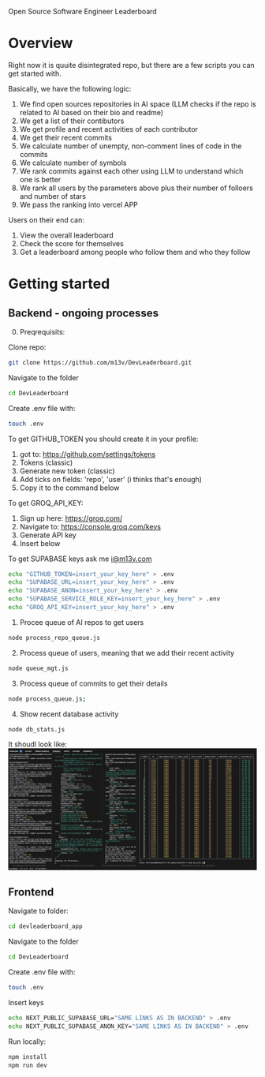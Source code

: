 Open Source Software Engineer Leaderboard

# Overview

Right now it is quuite disintegrated repo, but there are a few scripts you can get started with.

Basically, we have the following logic:
1. We find open sources repositories in AI space (LLM checks if the repo is related to AI based on their bio and readme)
2. We get a list of their contibutors
3. We get profile and recent activities of each contributor
4. We get their recent commits
5. We calculate number of unempty, non-comment lines of code in the commits
6. We calculate number of symbols
7. We rank commits against each other using LLM to understand which one is better
8. We rank all users by the parameters above plus their number of folloers and number of stars
9. We pass the ranking into vercel APP

Users on their end can:
1. View the overall leaderboard
2. Check the score for themselves
3. Get a leaderboard among people who follow them and who they follow

# Getting started

## Backend - ongoing processes

0. Preqrequisits:

Clone repo:
```bash
git clone https://github.com/m13v/DevLeaderboard.git
```

Navigate to the folder
```bash
cd DevLeaderboard
```

Create .env file with:
```bash
touch .env
```

To get GITHUB_TOKEN you should create it in your profile:
1. got to: https://github.com/settings/tokens
2. Tokens (classic)
3. Generate new token (classic)
4. Add ticks on fields: 'repo', 'user' (i thinks that's enough)
5. Copy it to the command below

To get GROQ_API_KEY:
1. Sign up here: https://groq.com/
2. Navigate to: https://console.groq.com/keys
3. Generate API key
4. Insert below

To get SUPABASE keys ask me i@m13v.com

```bash
echo "GITHUB_TOKEN=insert_your_key_here" > .env
echo "SUPABASE_URL=insert_your_key_here" > .env
echo "SUPABASE_ANON=insert_your_key_here" > .env
echo "SUPABASE_SERVICE_ROLE_KEY=insert_your_key_here" > .env
echo "GROQ_API_KEY=insert_your_key_here" > .env
```

1. Procee queue of AI repos to get users
```bash
node process_repo_queue.js
```

2. Process queue of users, meaning that we add their recent activity
```bash
node queue_mgt.js
```

3. Process queue of commits to get their details
```bash
node process_queue.js;
```

4. Show recent database activity
```bash
node db_stats.js
```

It shoudl look like:
![terminal_screenshot](./terminal_screenshot.png)


## Frontend

Navigate to folder:
```bash
cd devleaderboard_app
```

Navigate to the folder
```bash
cd DevLeaderboard
```

Create .env file with:
```bash
touch .env
```

Insert keys
```bash
echo NEXT_PUBLIC_SUPABASE_URL="SAME LINKS AS IN BACKEND" > .env
echo NEXT_PUBLIC_SUPABASE_ANON_KEY="SAME LINKS AS IN BACKEND" > .env
```



Run locally:
```bash
npm install
npm run dev
```

